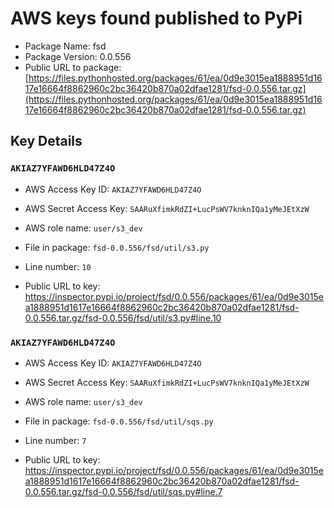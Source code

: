 # AWS keys found published to PyPi

* Package Name: fsd
* Package Version: 0.0.556
* Public URL to package: [https://files.pythonhosted.org/packages/61/ea/0d9e3015ea1888951d1617e16664f8862960c2bc36420b870a02dfae1281/fsd-0.0.556.tar.gz](https://files.pythonhosted.org/packages/61/ea/0d9e3015ea1888951d1617e16664f8862960c2bc36420b870a02dfae1281/fsd-0.0.556.tar.gz)

## Key Details

### `AKIAZ7YFAWD6HLD47Z4O`

* AWS Access Key ID: `AKIAZ7YFAWD6HLD47Z4O`
* AWS Secret Access Key: `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` 
* AWS role name: `user/s3_dev`
* File in package: `fsd-0.0.556/fsd/util/s3.py`
* Line number: `10`

* Public URL to key: https://inspector.pypi.io/project/fsd/0.0.556/packages/61/ea/0d9e3015ea1888951d1617e16664f8862960c2bc36420b870a02dfae1281/fsd-0.0.556.tar.gz/fsd-0.0.556/fsd/util/s3.py#line.10



### `AKIAZ7YFAWD6HLD47Z4O`

* AWS Access Key ID: `AKIAZ7YFAWD6HLD47Z4O`
* AWS Secret Access Key: `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` 
* AWS role name: `user/s3_dev`
* File in package: `fsd-0.0.556/fsd/util/sqs.py`
* Line number: `7`

* Public URL to key: https://inspector.pypi.io/project/fsd/0.0.556/packages/61/ea/0d9e3015ea1888951d1617e16664f8862960c2bc36420b870a02dfae1281/fsd-0.0.556.tar.gz/fsd-0.0.556/fsd/util/sqs.py#line.7


